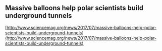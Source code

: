 ## Massive balloons help polar scientists build underground tunnels
  
  [http://www.sciencemag.org/news/2017/07/massive-balloons-help-polar-scientists-build-underground-tunnels](http://www.sciencemag.org/news/2017/07/massive-balloons-help-polar-scientists-build-underground-tunnels)